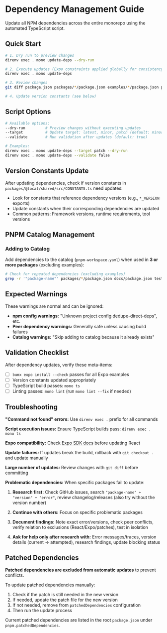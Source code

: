 # Dependency Management Guide

Update all NPM dependencies across the entire monorepo using the automated TypeScript script.

## Quick Start

```bash
# 1. Dry run to preview changes
direnv exec . mono update-deps --dry-run

# 2. Execute updates (Expo constraints applied globally for consistency)
direnv exec . mono update-deps

# 3. Review changes  
git diff package.json packages/*/package.json examples/*/package.json pnpm-lock.yaml

# 4. Update version constants (see below)
```

## Script Options

```bash
# Available options:
--dry-run         # Preview changes without executing updates
--target          # Update target: latest, minor, patch (default: minor)  
--validate        # Run validation after updates (default: true)

# Examples:
direnv exec . mono update-deps --target patch --dry-run
direnv exec . mono update-deps --validate false
```

## Version Constants Update

After updating dependencies, check if version constants in `packages/@local/shared/src/CONSTANTS.ts` need updates:

- Look for constants that reference dependency versions (e.g., `*_VERSION` exports)
- Update constants when their corresponding dependencies are updated
- Common patterns: Framework versions, runtime requirements, tool versions

## PNPM Catalog Management

### Adding to Catalog
Add dependencies to the catalog (`pnpm-workspace.yaml`) when used in **3 or more packages** (excluding examples):

```bash
# Check for repeated dependencies (excluding examples)
grep -r '"package-name"' packages/*/package.json docs/package.json tests/*/package.json | wc -l
```

## Expected Warnings

These warnings are normal and can be ignored:
- **npm config warnings:** "Unknown project config dedupe-direct-deps", etc.
- **Peer dependency warnings:** Generally safe unless causing build failures
- **Catalog warnings:** "Skip adding to catalog because it already exists"

## Validation Checklist

After dependency updates, verify these meta-items:

- [ ] `bunx expo install --check` passes for all Expo examples
- [ ] Version constants updated appropriately
- [ ] TypeScript build passes: `mono ts`
- [ ] Linting passes: `mono lint` (run `mono lint --fix` if needed)

## Troubleshooting

**"Command not found" errors:** Use `direnv exec .` prefix for all commands

**Script execution issues:** Ensure TypeScript builds pass: `direnv exec . mono ts`

**Expo compatibility:** Check [Expo SDK docs](https://docs.expo.dev/versions/latest/) before updating React

**Update failures:** If updates break the build, rollback with `git checkout .` and update manually

**Large number of updates:** Review changes with `git diff` before committing

**Problematic dependencies:** When specific packages fail to update:

1. **Research first:** Check GitHub issues, search `"package-name" + "version" + "error"`, review changelog/releases (also try without the version number)

2. **Continue with others:** Focus on specific problematic packages

3. **Document findings:** Note exact error/versions, check peer conflicts, verify relation to exclusions (React/Expo/patches), test in isolation

4. **Ask for help only after research with:** Error messages/traces, version details (current → attempted), research findings, update blocking status

## Patched Dependencies

**Patched dependencies are excluded from automatic updates** to prevent conflicts.

To update patched dependencies manually:
1. Check if the patch is still needed in the new version
2. If needed, update the patch file for the new version
3. If not needed, remove from `patchedDependencies` configuration
4. Then run the update process

Current patched dependencies are listed in the root `package.json` under `pnpm.patchedDependencies`.